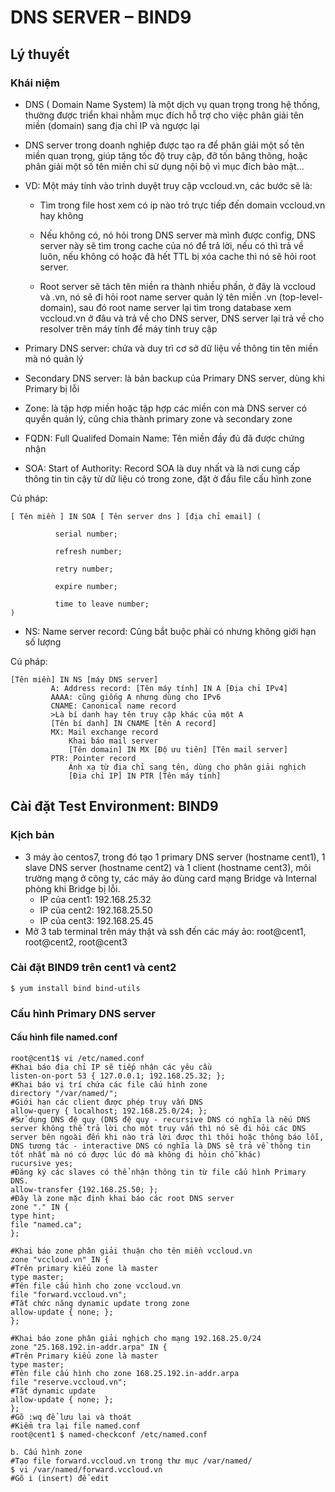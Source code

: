 
# DNS SERVER – BIND9 
## Lý thuyết
### Khái niệm
* DNS ( Domain Name System) là một dịch vụ quan trọng trong hệ thống, thường được triển khai nhằm mục đích hỗ trợ cho việc phân giải tên miền (domain) sang địa chỉ IP và ngược lại
* DNS server trong doanh nghiệp được tạo ra để phân giải một số tên miền quan trọng, giúp tăng tốc độ truy cập, đỡ tốn băng thông, hoặc phân giải một số tên miền chỉ sử dụng nội bộ vì mục đích bảo mật...

* VD: Một máy tính vào trình duyệt truy cập vccloud.vn, các bước sẽ là:
   * Tìm trong file host xem có ip nào trỏ trực tiếp đến domain vccloud.vn hay không

   * Nếu không có, nó hỏi trong DNS server mà mình được config, DNS server này sẽ tìm trong cache của nó để trả lời, nếu có thì trả về luôn, nếu không có hoặc đã hết TTL bị xóa cache thì nó sẽ hỏi root server.

   * Root server sẽ tách tên miền ra thành nhiều phần, ở đây là vccloud và .vn, nó sẽ đi hỏi root name server quản lý tên miền .vn (top-level-domain), sau đó root name server lại tìm trong database xem vccloud.vn ở đâu và trả về cho DNS server, DNS server lại trả về cho resolver trên máy tính để máy tính truy cập

* Primary DNS server: chứa và duy trì cơ sở dữ liệu về thông tin tên miền mà nó quản lý

* Secondary DNS server: là bản backup của Primary DNS server, dùng khi Primary bị lỗi

* Zone: là tập hợp miền hoặc tập hợp các miền con mà DNS server có quyền quản lý, cũng chia thành primary zone và secondary zone

* FQDN: Full Qualifed Domain Name: Tên miền đầy đủ đã được chứng nhận

* SOA: Start of Authority: Record SOA là duy nhất và là nơi cung cấp thông tin tin cậy từ dữ liệu có trong zone, đặt ở đầu file cấu hình zone

Cú pháp: 

    [ Tên miền ] IN SOA [ Tên server dns ] [địa chỉ email] (

              serial number;

              refresh number;

              retry number;

              expire number;

              time to leave number;
    )

* NS: Name server record: Cũng bắt buộc phải có nhưng không giới hạn số lượng

Cú pháp:

    [Tên miền] IN NS [máy DNS server]
             A: Address record: [Tên máy tính] IN A [Địa chỉ IPv4]
             AAAA: cũng giống A nhưng dùng cho IPv6
             CNAME: Canonical name record
             >Là bí danh hay tên truy cập khác của một A
             [Tên bí danh] IN CNAME [tên A record]
             MX: Mail exchange record
                 Khai báo mail server
                 [Tên domain] IN MX [Độ ưu tiên] [Tên mail server]
             PTR: Pointer record
                 Ánh xạ từ địa chỉ sang tên, dùng cho phân giải nghịch 
                 [Địa chỉ IP] IN PTR [Tên máy tính]
## Cài đặt Test Environment: BIND9
### Kịch bản
* 3 máy ảo centos7, trong đó tạo 1 primary DNS server (hostname cent1), 1 slave DNS server (hostname cent2) và 1 client (hostname cent3), môi trường mạng ở công ty, các máy ảo dùng card mạng Bridge và Internal phòng khi Bridge bị lỗi.
  * IP của cent1: 192.168.25.32
  * IP của cent2: 192.168.25.50
  * IP của cent3: 192.168.25.45
* Mở 3 tab terminal trên máy thật và ssh đến các máy ảo: root@cent1, root@cent2, root@cent3
### Cài đặt BIND9 trên cent1 và cent2
    $ yum install bind bind-utils
### Cấu hình Primary DNS server
#### Cấu hình file named.conf
```
root@cent1$ vi /etc/named.conf
#Khai báo địa chỉ IP sẽ tiếp nhận các yêu cầu
listen-on-port 53 { 127.0.0.1; 192.168.25.32; };
#Khai báo vị trí chứa các file cấu hình zone
directory "/var/named/";
#Giới hạn các client được phép truy vấn DNS
allow-query { localhost; 192.168.25.0/24; };
#Sử dụng DNS đệ quy (DNS đệ quy - recursive DNS có nghĩa là nếu DNS server không thể trả lời cho một truy vấn thì nó sẽ đi hỏi các DNS server bên ngoài đến khi nào trả lời được thì thôi hoặc thông báo lỗi, DNS tương tác - interactive DNS có nghĩa là DNS sẽ trả về thông tin tốt nhất mà nó có được lúc đó mà không đi hỏin chỗ khác)
rucursive yes;
#Đăng ký các slaves có thể nhận thông tin từ file cấu hình Primary DNS.
allow-transfer {192.168.25.50; };
#Đây là zone mặc định khai báo các root DNS server
zone "." IN {
type hint;
file "named.ca";
};

#Khai báo zone phân giải thuận cho tên miền vccloud.vn
zone "vccloud.vn" IN {
#Trên primary kiểu zone là master
type master;
#Tên file cấu hình cho zone vccloud.vn
file "forward.vccloud.vn";
#Tắt chức năng dynamic update trong zone
allow-update { none; };
};

#Khai báo zone phân giải nghịch cho mạng 192.168.25.0/24
zone "25.168.192.in-addr.arpa" IN {
#Trên Primary kiểu zone là master
type master;
#Tên file cấu hình cho zone 168.25.192.in-addr.arpa
file "reserve.vccloud.vn";
#Tắt dynamic update
allow-update { none; };
};
#Gõ :wq để lưu lại và thoát
#Kiểm tra lại file named.conf
root@cent1 $ named-checkconf /etc/named.conf
 
b. Cấu hình zone
#Tạo file forward.vccloud.vn trong thư mục /var/named/
$ vi /var/named/forward.vccloud.vn
#Gõ i (insert) để edit
